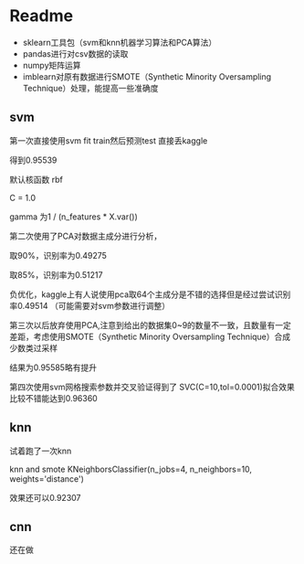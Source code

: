 # Readme

- sklearn工具包（svm和knn机器学习算法和PCA算法）
- pandas进行对csv数据的读取
- numpy矩阵运算
- imblearn对原有数据进行SMOTE（Synthetic Minority Oversampling Technique）处理，能提高一些准确度

## svm

第一次直接使用svm fit  train然后预测test 直接丢kaggle

得到0.95539

默认核函数 rbf 

C = 1.0

gamma 为1 / (n_features * X.var()) 



第二次使用了PCA对数据主成分进行分析，

取90%，识别率为0.49275

取85%，识别率为0.51217

负优化，kaggle上有人说使用pca取64个主成分是不错的选择但是经过尝试识别率0.49514  （可能需要对svm参数进行调整）



第三次以后放弃使用PCA,注意到给出的数据集0~9的数量不一致，且数量有一定差距，考虑使用SMOTE（Synthetic Minority Oversampling Technique）合成少数类过采样

结果为0.95585略有提升



第四次使用svm网格搜索参数并交叉验证得到了 SVC(C=10,tol=0.0001)拟合效果比较不错能达到0.96360



## knn

试着跑了一次knn

knn and smote KNeighborsClassifier(n_jobs=4, n_neighbors=10, weights='distance')

效果还可以0.92307



## cnn

还在做